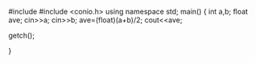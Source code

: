 #include <iostream>
#include <conio.h> 
using namespace std;
main()
{
  int a,b;
  float ave;
  cin>>a;
  cin>>b;
  ave=(float)(a+b)/2;
  cout<<ave;

  getch();
  					
}
